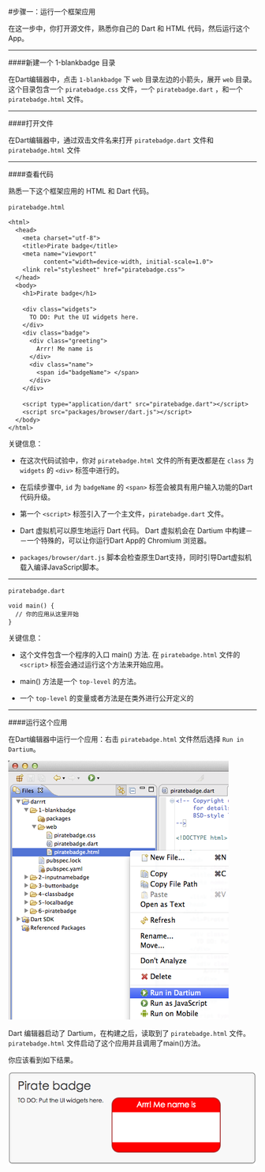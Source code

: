 #步骤一：运行一个框架应用

在这一步中，你打开源文件，熟悉你自己的 Dart 和 HTML 代码，然后运行这个 App。

---

####新建一个 1-blankbadge 目录

在Dart编辑器中，点击 ``1-blankbadge`` 下 ``web`` 目录左边的小箭头，展开 ``web`` 目录。这个目录包含一个 ``piratebadge.css`` 文件，一个 ``piratebadge.dart`` ，和一个 ``piratebadge.html`` 文件。

---

####打开文件

在Dart编辑器中，通过双击文件名来打开 ``piratebadge.dart`` 文件和 ``piratebadge.html`` 文件

---

####查看代码

熟悉一下这个框架应用的 HTML 和 Dart 代码。

``piratebadge.html``

````
<html>
  <head>
    <meta charset="utf-8">
    <title>Pirate badge</title>
    <meta name="viewport"
          content="width=device-width, initial-scale=1.0">
    <link rel="stylesheet" href="piratebadge.css">
  </head>
  <body>
    <h1>Pirate badge</h1>
    
    <div class="widgets">
      TO DO: Put the UI widgets here.
    </div>
    <div class="badge">
      <div class="greeting">
        Arrr! Me name is
      </div>
      <div class="name">
        <span id="badgeName"> </span>
      </div>
    </div>

    <script type="application/dart" src="piratebadge.dart"></script>
    <script src="packages/browser/dart.js"></script>
  </body>
</html>
````

关键信息：

- 在这次代码试验中，你对  ``piratebadge.html`` 文件的所有更改都是在 ``class`` 为 ``widgets`` 的 ``<div>`` 标签中进行的。

- 在后续步骤中, ``id`` 为 ``badgeName`` 的 ``<span>`` 标签会被具有用户输入功能的Dart代码升级。

- 第一个 ``<script>`` 标签引入了一个主文件，``piratebadge.dart`` 文件。

- Dart 虚拟机可以原生地运行 Dart 代码。 Dart 虚拟机会在 Dartium 中构建－－一个特殊的，可以让你运行Dart App的 Chromium 浏览器。

- ``packages/browser/dart.js`` 脚本会检查原生Dart支持，同时引导Dart虚拟机载入编译JavaScript脚本。


---


``piratebadge.dart``

````
void main() {
  // 你的应用从这里开始
}

````

关键信息：

- 这个文件包含一个程序的入口 main() 方法. 在 ``piratebadge.html`` 文件的  ``<script>`` 标签会通过运行这个方法来开始应用。

- main() 方法是一个 ``top-level`` 的方法。

- 一个 ``top-level`` 的变量或者方法是在类外进行公开定义的


---

####运行这个应用

在Dart编辑器中运行一个应用：右击 ``piratebadge.html`` 文件然后选择 ``Run in Dartium``。

![运行](images/dart1-learn-dart-in-minutes-step-1-run-the-skeleton-app-pic1.png) 

Dart 编辑器启动了 Dartium，在构建之后，读取到了 ``piratebadge.html`` 文件。  ``piratebadge.html`` 文件启动了这个应用并且调用了main()方法。

你应该看到如下结果。

![运行](images/dart1-learn-dart-in-minutes-step-1-run-the-skeleton-app-pic2.png) 

